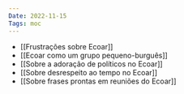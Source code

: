 ```yaml
---
Date: 2022-11-15
Tags: moc
---
```

- [[Frustrações sobre Ecoar]]
- [[Ecoar como um grupo pequeno-burguês]]
- [[Sobre a adoração de políticos no Ecoar]]
- [[Sobre desrespeito ao tempo no Ecoar]]
- [[Sobre frases prontas em reuniões do Ecoar]]
